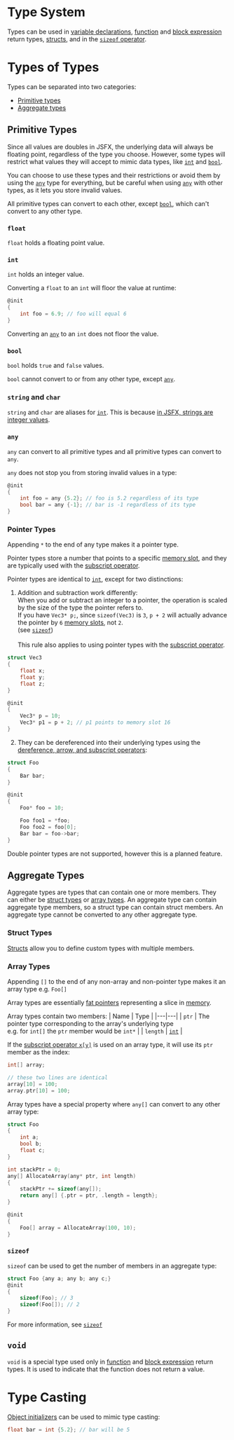 # Type System
Types can be used in [variable declarations](statements.md#variables), [function](statements.md#functions) and [block expression](operators_and_expressions.md#block-expressions) return types, [structs](statements.md#structs), and in the [`sizeof` operator](operators_and_expressions.md#sizeof-x-operator).

# Types of Types
Types can be separated into two categories:
- [Primitive types](#primitive-types)
- [Aggregate types](#aggregate-types)

## Primitive Types
Since all values are doubles in JSFX, the underlying data will always be floating point, regardless of the type you choose. However, some types will restrict what values they will accept to mimic data types, like [`int`](#int) and [`bool`](#bool).

You can choose to use these types and their restrictions or avoid them by using the [`any`](#any) type for everything, but be careful when using [`any`](#any) with other types, as it lets you store invalid values.

All primitive types can convert to each other, except [`bool`](#bool), which can't convert to any other type.

### `float`
`float` holds a floating point value.

### `int`
`int` holds an integer value.

Converting a `float` to an `int` will floor the value at runtime:
```c
@init
{
    int foo = 6.9; // foo will equal 6
}
```
Converting an [`any`](#any) to an `int` does not floor the value.

### `bool`
`bool` holds `true` and `false` values.

`bool` cannot convert to or from any other type, except [`any`](#any).

### `string` and `char`
`string` and `char` are aliases for [`int`](#int). This is because [in JSFX, strings are integer values](https://www.reaper.fm/sdk/js/strings.php#js_strings).

### `any`
`any` can convert to all primitive types and all primitive types can convert to `any`.

`any` does not stop you from storing invalid values in a type:
```c
@init
{
    int foo = any {5.2}; // foo is 5.2 regardless of its type
    bool bar = any {-1}; // bar is -1 regardless of its type
}
```

### Pointer Types
Appending `*` to the end of any type makes it a pointer type.

Pointer types store a number that points to a specific [memory slot](README.md#memory), and they are typically used with the [subscript operator](operators_and_expressions.md#subscript-operator-xy).

Pointer types are identical to [`int`](#int), except for two distinctions:
1. Addition and subtraction work differently:\
When you add or subtract an integer to a pointer, the operation is scaled by the size of the type the pointer refers to.\
If you have `Vec3* p;`, since `sizeof(Vec3)` is `3`, `p + 2` will actually advance the pointer by `6` [memory slots](README.md#memory), not `2`.\
(see [`sizeof`](#sizeof))\
\
This rule also applies to using pointer types with the [subscript operator](operators_and_expressions.md#subscript-operator-xy).
```c
struct Vec3
{
	float x;
	float y;
	float z;
}

@init
{
	Vec3* p = 10;
	Vec3* p1 = p + 2; // p1 points to memory slot 16
}
```

2. They can be dereferenced into their underlying types using the [dereference, arrow, and subscript operators](operators_and_expressions.md#subscript-operator-xy):
```c
struct Foo
{
    Bar bar;
}

@init
{
    Foo* foo = 10;

    Foo foo1 = *foo;
    Foo foo2 = foo[0];
    Bar bar = foo->bar;
}
```

Double pointer types are not supported, however this is a planned feature.

## Aggregate Types
Aggregate types are types that can contain one or more members. They can either be [struct types](#struct-types) or [array types](#array-types). An aggregate type can contain aggregate type members, so a struct type can contain struct members. An aggregate type cannot be converted to any other aggregate type.

### Struct Types
[Structs](statements.md#structs) allow you to define custom types with multiple members.

### Array Types
Appending `[]` to the end of any non-array and non-pointer type makes it an array type e.g. `Foo[]`

Array types are essentially [fat pointers](https://chatgpt.com/?prompt=fat+pointer+struct+in+c) representing a slice in [memory](README.md#memory).

Array types contain two members:
| Name | Type |
|---|---|
| `ptr` | The pointer type corresponding to the array's underlying type<br> e.g. for `int[]` the `ptr` member would be `int*` |
| `length` | [`int`](#int) |

If the [subscript operator `x[y]`](operators_and_expressions.md#subscript-operator-xy) is used on an array type, it will use its `ptr` member as the index:
```c
int[] array;

// these two lines are identical
array[10] = 100;
array.ptr[10] = 100;
```

Array types have a special property where `any[]` can convert to any other array type:
```c
struct Foo
{
	int a;
	bool b;
	float c;
}

int stackPtr = 0;
any[] AllocateArray(any* ptr, int length)
{
	stackPtr += sizeof(any[]);
	return any[] {.ptr = ptr, .length = length};
}

@init
{
	Foo[] array = AllocateArray(100, 10);
}
```

### `sizeof`
`sizeof` can be used to get the number of members in an aggregate type:
```c
struct Foo {any a; any b; any c;}
@init
{
    sizeof(Foo); // 3
    sizeof(Foo[]); // 2
}
```
For more information, see [`sizeof`](operators_and_expressions.md#sizeof-x-operator)

## `void`
`void` is a special type used only in [function](statements.md#functions) and [block expression](operators_and_expressions.md#block-expressions) return types. It is used to indicate that the function does not return a value.

# Type Casting
[Object initializers](operators_and_expressions.md#object-initializers-and-type-casting) can be used to mimic type casting:
```c
float bar = int {5.2}; // bar will be 5
````

